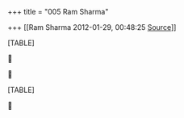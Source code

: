 +++
title = "005 Ram Sharma"

+++
[[Ram Sharma	2012-01-29, 00:48:25 [Source](https://groups.google.com/g/bvparishat/c/l81ZcA2k8iw)]]



[TABLE]





[TABLE]



